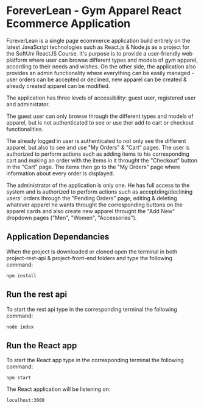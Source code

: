 # ForeverLean - Gym Apparel React Ecommerce Application
ForeverLean is a single page ecommerce application build entirely on the latest JavaScript technologies such as React.js & Node.js as a project for the SoftUni ReactJS Course. It's purpose is to provide a user-friendly web platform where user can browse different types and models of gym apparel, according to their needs and wishes. On the other side, the application also provides an admin functionality where everything can be easily managed - user orders can be accepted or declined, new apparel can be created & already created apparel can be modified.

The application has three levels of accessibility: guest user, registered user and administator.

The guest user can only browse through the different types and models of apparel, but is not authenticated to see or use ther add to cart or checkout functionalities.

The already logged in user is authenticated to not only see the different apparel, but also to see and use "My Orders" & "Cart" pages. The user is authorized to perform actions such as adding items to his corresponding cart and making an order with the items in it throught the "Checkout" button in the "Cart" page. The items then go to the "My Orders" page where information about every order is displayed.

The administrator of the application is only one. He has full access to the system and is authorized to perform actions such as acceptding/declining users' orders through the "Pending Orders" page, editing & deleting whatever apparel he wants throught the corresponding buttons on the apparel cards and also create new apparel throught the "Add New" dropdown pages ("Men", "Women", "Accessories").

## Application Dependancies
When the project is downloaded or cloned open the terminal in both project-rest-api & project-front-end folders and type the following command: 
```
npm install
```
## Run the rest api
To start the rest api type in the corresponding terminal the following command:
```
node index
```
## Run the React app
To start the React app type in the corresponding terminal the following command:
```
npm start
```
The React application will be listening on: 
```
localhost:3000
```